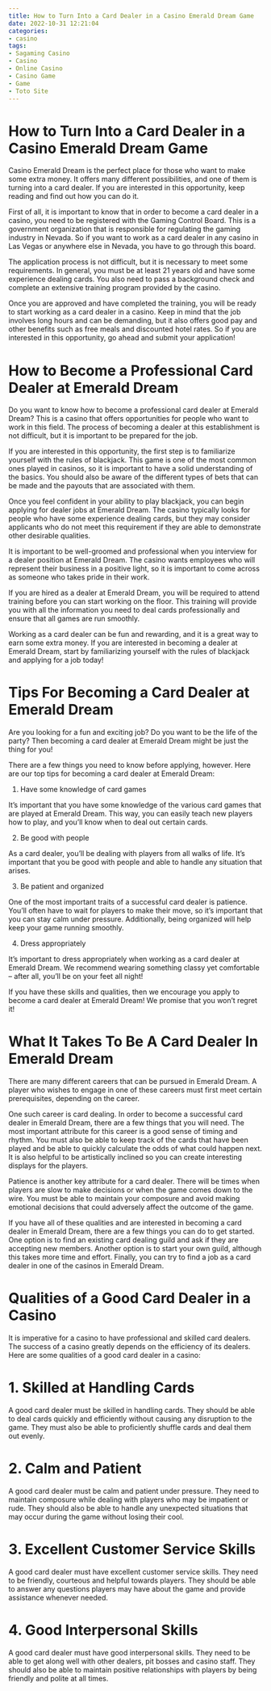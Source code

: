 ```yaml
---
title: How to Turn Into a Card Dealer in a Casino Emerald Dream Game 
date: 2022-10-31 12:21:04
categories:
- casino
tags:
- Sagaming Casino
- Casino
- Online Casino
- Casino Game
- Game
- Toto Site
---
```



#  How to Turn Into a Card Dealer in a Casino Emerald Dream Game 

Casino Emerald Dream is the perfect place for those who want to make some extra money. It offers many different possibilities, and one of them is turning into a card dealer. If you are interested in this opportunity, keep reading and find out how you can do it.

First of all, it is important to know that in order to become a card dealer in a casino, you need to be registered with the Gaming Control Board. This is a government organization that is responsible for regulating the gaming industry in Nevada. So if you want to work as a card dealer in any casino in Las Vegas or anywhere else in Nevada, you have to go through this board.

The application process is not difficult, but it is necessary to meet some requirements. In general, you must be at least 21 years old and have some experience dealing cards. You also need to pass a background check and complete an extensive training program provided by the casino.

Once you are approved and have completed the training, you will be ready to start working as a card dealer in a casino. Keep in mind that the job involves long hours and can be demanding, but it also offers good pay and other benefits such as free meals and discounted hotel rates. So if you are interested in this opportunity, go ahead and submit your application!

#  How to Become a Professional Card Dealer at Emerald Dream 

Do you want to know how to become a professional card dealer at Emerald Dream? This is a casino that offers opportunities for people who want to work in this field. The process of becoming a dealer at this establishment is not difficult, but it is important to be prepared for the job.

If you are interested in this opportunity, the first step is to familiarize yourself with the rules of blackjack. This game is one of the most common ones played in casinos, so it is important to have a solid understanding of the basics. You should also be aware of the different types of bets that can be made and the payouts that are associated with them.

Once you feel confident in your ability to play blackjack, you can begin applying for dealer jobs at Emerald Dream. The casino typically looks for people who have some experience dealing cards, but they may consider applicants who do not meet this requirement if they are able to demonstrate other desirable qualities.

It is important to be well-groomed and professional when you interview for a dealer position at Emerald Dream. The casino wants employees who will represent their business in a positive light, so it is important to come across as someone who takes pride in their work.

If you are hired as a dealer at Emerald Dream, you will be required to attend training before you can start working on the floor. This training will provide you with all the information you need to deal cards professionally and ensure that all games are run smoothly.

Working as a card dealer can be fun and rewarding, and it is a great way to earn some extra money. If you are interested in becoming a dealer at Emerald Dream, start by familiarizing yourself with the rules of blackjack and applying for a job today!

#  Tips For Becoming a Card Dealer at Emerald Dream 

Are you looking for a fun and exciting job? Do you want to be the life of the party? Then becoming a card dealer at Emerald Dream might be just the thing for you!

There are a few things you need to know before applying, however. Here are our top tips for becoming a card dealer at Emerald Dream:

1. Have some knowledge of card games

It’s important that you have some knowledge of the various card games that are played at Emerald Dream. This way, you can easily teach new players how to play, and you’ll know when to deal out certain cards.

2. Be good with people

As a card dealer, you’ll be dealing with players from all walks of life. It’s important that you be good with people and able to handle any situation that arises.

3. Be patient and organized

One of the most important traits of a successful card dealer is patience. You’ll often have to wait for players to make their move, so it’s important that you can stay calm under pressure. Additionally, being organized will help keep your game running smoothly.

4. Dress appropriately

It’s important to dress appropriately when working as a card dealer at Emerald Dream. We recommend wearing something classy yet comfortable – after all, you’ll be on your feet all night!

If you have these skills and qualities, then we encourage you apply to become a card dealer at Emerald Dream! We promise that you won’t regret it!

#  What It Takes To Be A Card Dealer In Emerald Dream 

There are many different careers that can be pursued in Emerald Dream. A player who wishes to engage in one of these careers must first meet certain prerequisites, depending on the career.

One such career is card dealing. In order to become a successful card dealer in Emerald Dream, there are a few things that you will need. The most important attribute for this career is a good sense of timing and rhythm. You must also be able to keep track of the cards that have been played and be able to quickly calculate the odds of what could happen next. It is also helpful to be artistically inclined so you can create interesting displays for the players.

Patience is another key attribute for a card dealer. There will be times when players are slow to make decisions or when the game comes down to the wire. You must be able to maintain your composure and avoid making emotional decisions that could adversely affect the outcome of the game.

If you have all of these qualities and are interested in becoming a card dealer in Emerald Dream, there are a few things you can do to get started. One option is to find an existing card dealing guild and ask if they are accepting new members. Another option is to start your own guild, although this takes more time and effort. Finally, you can try to find a job as a card dealer in one of the casinos in Emerald Dream.

#  Qualities of a Good Card Dealer in a Casino

It is imperative for a casino to have professional and skilled card dealers. The success of a casino greatly depends on the efficiency of its dealers. Here are some qualities of a good card dealer in a casino:

# 1. Skilled at Handling Cards

A good card dealer must be skilled in handling cards. They should be able to deal cards quickly and efficiently without causing any disruption to the game. They must also be able to proficiently shuffle cards and deal them out evenly.

# 2. Calm and Patient

A good card dealer must be calm and patient under pressure. They need to maintain composure while dealing with players who may be impatient or rude. They should also be able to handle any unexpected situations that may occur during the game without losing their cool.

# 3. Excellent Customer Service Skills

A good card dealer must have excellent customer service skills. They need to be friendly, courteous and helpful towards players. They should be able to answer any questions players may have about the game and provide assistance whenever needed.

# 4. Good Interpersonal Skills

A good card dealer must have good interpersonal skills. They need to be able to get along well with other dealers, pit bosses and casino staff. They should also be able to maintain positive relationships with players by being friendly and polite at all times.
